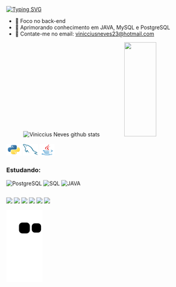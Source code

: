 [![Typing SVG](https://readme-typing-svg.herokuapp.com/?color=fff&size=35&center=true&vCenter=true&width=1000&lines=Olá,+meu+nome+é+Viniccius+Neves+!;Tenho+22+anos;Atualmente+estudo+Back+End;+:%29)](https://git.io/typing-svg)

- 🔭 Foco no back-end
- 🌱 Aprimorando conhecimento em JAVA, MySQL e PostgreSQL
- 💬 Contate-me no email: vinicciusneves23@hotmail.com




<div align="center"> 
  <img width="49%" height="250px" src="https://github-readme-stats.vercel.app/api?username=vinicciusnev&show_icons=true&count_private=true&hide_border=true&title_color=A9FEF7&icon_color=A9FEF7&text_color=c9d1d9&bg_color=141321" alt="Viniccius Neves github stats" /> 
  <img width="41%" height="250px" src="https://github-readme-stats.vercel.app/api/top-langs/?username=vinicciusnev&layout=compact&hide_border=true&title_color=A9FEF7&text_color=c9d1d9&bg_color=141321" />
</div>
</div>
<div style="display: inline_block"><br>

  <img align="center" alt="Neves-Python" height="30" width="40" src="https://raw.githubusercontent.com/devicons/devicon/master/icons/python/python-original.svg">
  <img align="center" alt="Neves-SQL" height="30" width="40" src="https://raw.githubusercontent.com/devicons/devicon/master/icons/mysql/mysql-original.svg">
  <img align="center" alt="Neves-JAVA" height="30" width="40" src="https://raw.githubusercontent.com/devicons/devicon/master/icons/java/java-original.svg">
  
</div>

##

### Estudando:

![PostgreSQL](https://img.shields.io/badge/Postgresql-14354C?style=for-the-badge&logo=postgresql&logoColor=white)
![SQL](https://img.shields.io/badge/MySQL-00000F?style=for-the-badge&logo=mysql&logoColor=white)
![JAVA](https://img.shields.io/badge/Java-ED8B00?style=for-the-badge&logo=java&logoColor=white)

##
  
  
<div>  
  <a href="https://www.youtube.com/channel/UChMwjhJ3bCS81E0G51xo0Og" target="_blank"><img src="https://img.shields.io/badge/YouTube-FF0000?style=for-the-badge&logo=youtube&logoColor=white" target="_blank"></a>
  <a href="https://instagram.com/" target="_blank"><img src="https://img.shields.io/badge/-Instagram-%23E4405F?style=for-the-badge&logo=instagram&logoColor=white" target="_blank"></a>
 	<a href="https://www.twitch.tv/vnashne" target="_blank"><img src="https://img.shields.io/badge/Twitch-9146FF?style=for-the-badge&logo=twitch&logoColor=white" target="_blank"></a>
 <a href="https://discord.gg/wagxzStdcR](https://discord.gg/z4j9Tbr9" target="_blank"><img src="https://img.shields.io/badge/Discord-7289DA?style=for-the-badge&logo=discord&logoColor=white" target="_blank"></a> 
  <a href = "mailto:vinicciusneves23@hotmail.com"><img src="https://img.shields.io/badge/-Gmail-%23333?style=for-the-badge&logo=gmail&logoColor=white" target="_blank"></a>
  <a href="https://www.linkedin.com/in/viniccius-neves" target="_blank"><img src="https://img.shields.io/badge/-LinkedIn-%230077B5?style=for-the-badge&logo=linkedin&logoColor=white" target="_blank"></a> 
 
![Snake animation](https://github.com/vinicciusnev/vinicciusnev/blob/output/github-contribution-grid-snake.svg)
</div>
